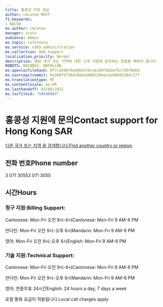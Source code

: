 ```yaml
---
title: 홍콩성 지원 정보
author: cmcatee-MSFT
f1.keywords:
- NOCSH
ms.author: cmcatee
manager: scotv
audience: Admin
ms.topic: reference
ms.service: o365-administration
ms.collection: Adm_Support
localization_priority: Normal
description: 해당 국가 또는 지역에 대한 고객 지원에 문의하는 방법을 배워야 합니다.
ROBOTS: NOINDEX, NOFOLLOW
ms.openlocfilehash: 0f7cd59079edd6e578c4e209f8d2e75cfd9f9eb9
ms.sourcegitcommit: 6e260f5f5842debe1098138eecea9068330dc17f
ms.translationtype: MT
ms.contentlocale: ko-KR
ms.lasthandoff: 03/08/2021
ms.locfileid: "50546883"
---
```

# <a name="contact-support-for-hong-kong-sar"></a><span data-ttu-id="c9493-103">홍콩성 지원에 문의</span><span class="sxs-lookup"><span data-stu-id="c9493-103">Contact support for Hong Kong SAR</span></span>

<span data-ttu-id="c9493-104">[다른 국가 또는 지역 을 검색합니다.](../contact-support-for-business-products.md)</span><span class="sxs-lookup"><span data-stu-id="c9493-104">[Find another country or region](../contact-support-for-business-products.md).</span></span>

## <a name="phone-number"></a><span data-ttu-id="c9493-105">전화 번호</span><span class="sxs-lookup"><span data-stu-id="c9493-105">Phone number</span></span>
<span data-ttu-id="c9493-106">3 071 3055</span><span class="sxs-lookup"><span data-stu-id="c9493-106">3 071 3055</span></span>

## <a name="hours"></a><span data-ttu-id="c9493-107">시간</span><span class="sxs-lookup"><span data-stu-id="c9493-107">Hours</span></span>
### <a name="billing-support"></a><span data-ttu-id="c9493-108">청구 지원:</span><span class="sxs-lookup"><span data-stu-id="c9493-108">Billing Support:</span></span>

<span data-ttu-id="c9493-109">Cantonese: Mon-Fri 오전 9시-6시</span><span class="sxs-lookup"><span data-stu-id="c9493-109">Cantonese: Mon-Fri 9 AM-6 PM</span></span>

<span data-ttu-id="c9493-110">만다린: Mon-Fri 오전 9시-오후 6시</span><span class="sxs-lookup"><span data-stu-id="c9493-110">Mandarin: Mon-Fri 9 AM-6 PM</span></span>

<span data-ttu-id="c9493-111">영어: Mon-Fri 오전 9시-오후 6시</span><span class="sxs-lookup"><span data-stu-id="c9493-111">English: Mon-Fri 9 AM-6 PM</span></span>

### <a name="technical-support"></a><span data-ttu-id="c9493-112">기술 지원:</span><span class="sxs-lookup"><span data-stu-id="c9493-112">Technical Support:</span></span>

<span data-ttu-id="c9493-113">Cantonese: Mon-Fri 오전 9시-6시</span><span class="sxs-lookup"><span data-stu-id="c9493-113">Cantonese: Mon-Fri 9 AM-6 PM</span></span>

<span data-ttu-id="c9493-114">만다린: Mon-Fri 오전 9시-오후 6시</span><span class="sxs-lookup"><span data-stu-id="c9493-114">Mandarin: Mon-Fri 9 AM-6 PM</span></span>

<span data-ttu-id="c9493-115">영어: 연중무휴 24시간</span><span class="sxs-lookup"><span data-stu-id="c9493-115">English: 24 hours a day, 7 days a week</span></span>

<span data-ttu-id="c9493-116">로컬 통화 요금이 적용됩니다.</span><span class="sxs-lookup"><span data-stu-id="c9493-116">Local call charges apply</span></span>
